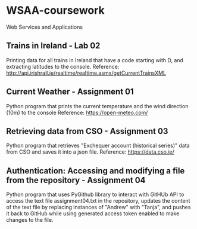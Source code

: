 # WSAA-coursework
Web Services and Applications

## Trains in Ireland - Lab 02
Printing data for all trains in Ireland that have a code starting with D, and extracting latitudes to the console.
Reference: http://api.irishrail.ie/realtime/realtime.asmx/getCurrentTrainsXML 

## Current Weather - Assignment 01
Python program that prints the current temperature and the wind direction (10m) to the console
Reference: https://open-meteo.com/ 

## Retrieving data from CSO - Assignment 03
Python program that retrieves "Exchequer account (historical series)" data from CSO and saves it into a json file. 
Reference: https://data.cso.ie/

## Authentication: Accessing and modifying a file from the repository - Assignment 04
Python program that uses PyGithub library to interact with GitHUb API to access the text file assignment04.txt in the repository, updates the content of the text file by replacing instances of "Andrew" with "Tanja", and pushes it back to GitHub while using generated access token enabled to make changes to the file. 

